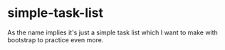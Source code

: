 # simple-task-list
As the name implies it's just a simple task list which I want to make with bootstrap to practice even more.
